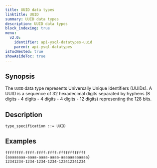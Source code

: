```yaml
---
title: UUID data types
linktitle: UUID
summary: UUID data types
description: UUID data types
block_indexing: true
menu:
  v2.0:
    identifier: api-ysql-datatypes-uuid
    parent: api-ysql-datatypes
isTocNested: true
showAsideToc: true
---
```


## Synopsis

The `UUID` data type represents Universally Unique Identifiers (UUIDs). A UUID is a sequence of 32 hexadecimal digits separated by hyphens (8 digits - 4 digits - 4 digits - 4 digits - 12 digits) representing the 128 bits.

## Description

```
type_specification ::= UUID
```

## Examples

```
ffffffff-ffff-ffff-ffff-ffffffffffff
{aaaaaaaa-aaaa-aaaa-aaaa-aaaaaaaaaaaa}
12341234-1234-1234-1234-123412341234
```
